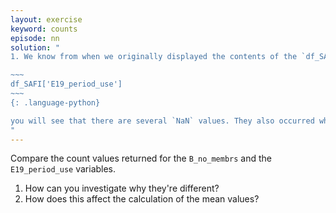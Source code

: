 ```yaml
---
layout: exercise
keyword: counts
episode: nn
solution: "
1. We know from when we originally displayed the contents of the `df_SAFI` dataframe that there are 131 rows in it. This matches the value for the `B_no_membrs` count. The count for `E19_period_use` however is only 92. If you look at the values in the `E19_period_use` column using

~~~
df_SAFI['E19_period_use']
~~~
{: .language-python}

you will see that there are several `NaN` values. They also occurred when we used `describe()` on the full dataframe. `NaN` stands for Not a Number, ie. the value is missing. There are only 92 non-missing values and this is what is reported by the `count()` method. This value is also used in the calculation of the mean and std values.
"
---
```



Compare the count values returned for the `B_no_membrs` and the `E19_period_use` variables.

1. How can you investigate why they're different?
2. How does this affect the calculation of the mean values?

